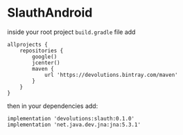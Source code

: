# SlauthAndroid

inside your root project `build.gradle` file add

```
allprojects {
    repositories {
        google()
        jcenter()
        maven {
            url 'https://devolutions.bintray.com/maven'
        }
    }
}
```

then in your dependencies add:
 ```
 implementation 'devolutions:slauth:0.1.0'
 implementation 'net.java.dev.jna:jna:5.3.1'
 ```
